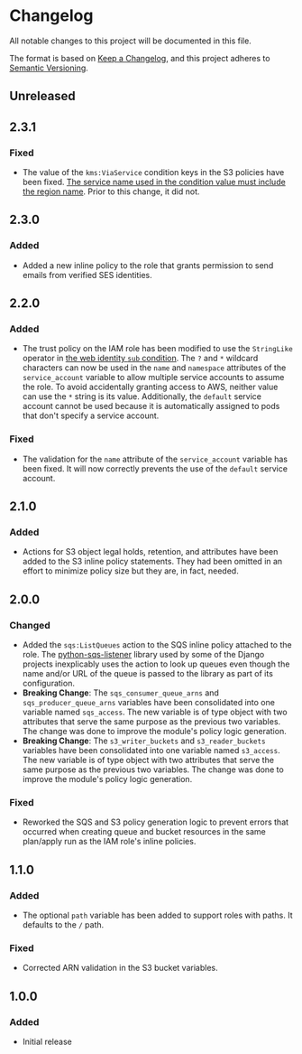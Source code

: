 # Changelog

All notable changes to this project will be documented in this file.

The format is based on [Keep a Changelog](https://keepachangelog.com/en/1.0.0/),
and this project adheres to [Semantic Versioning](https://semver.org/spec/v2.0.0.html).

## Unreleased

## 2.3.1

### Fixed

- The value of the `kms:ViaService` condition keys in the S3 policies have been fixed.  [The service name used in the condition value must include the region name](https://docs.aws.amazon.com/kms/latest/developerguide/conditions-kms.html#conditions-kms-via-service).  Prior to this change, it did not.

## 2.3.0

### Added

- Added a new inline policy to the role that grants permission to send emails from verified SES identities.

## 2.2.0

### Added

- The trust policy on the IAM role has been modified to use the `StringLike` operator in [the web identity `sub` condition](https://docs.aws.amazon.com/IAM/latest/UserGuide/reference_policies_iam-condition-keys.html#ck_wif-sub).  The `?` and `*` wildcard characters can now be used in the `name` and `namespace` attributes of the `service_account` variable to allow multiple service accounts to assume the role.  To avoid accidentally granting access to AWS, neither value can use the `*` string is its value.  Additionally, the `default` service account cannot be used because it is automatically assigned to pods that don't specify a service account.

### Fixed

- The validation for the `name` attribute of the `service_account` variable has been fixed.  It will now correctly prevents the use of the `default` service account.

## 2.1.0

### Added

- Actions for S3 object legal holds, retention, and attributes have been added to the S3 inline policy statements.  They had been omitted in an effort to minimize policy size but they are, in fact, needed.

## 2.0.0

### Changed

- Added the `sqs:ListQueues` action to the SQS inline policy attached to the role.  The [python-sqs-listener](https://github.com/jegesh/python-sqs-listener) library used by some of the Django projects inexplicably uses the action to look up queues even though the name and/or URL of the queue is passed to the library as part of its configuration.
- **Breaking Change**: The `sqs_consumer_queue_arns` and `sqs_producer_queue_arns` variables have been consolidated into one variable named `sqs_access`.  The new variable is of type object with two attributes that serve the same purpose as the previous two variables.   The change was done to improve the module's policy logic generation.
- **Breaking Change**: The `s3_writer_buckets` and `s3_reader_buckets` variables have been consolidated into one variable named `s3_access`.  The new variable is of type object with two attributes that serve the same purpose as the previous two variables.   The change was done to improve the module's policy logic generation.

### Fixed

- Reworked the SQS and S3 policy generation logic to prevent errors that occurred when creating queue and bucket resources in the same plan/apply run as the IAM role's inline policies.

## 1.1.0

### Added

- The optional `path` variable has been added to support roles with paths.  It defaults to the `/` path.

### Fixed

- Corrected ARN validation in the S3 bucket variables.

## 1.0.0

### Added

- Initial release
